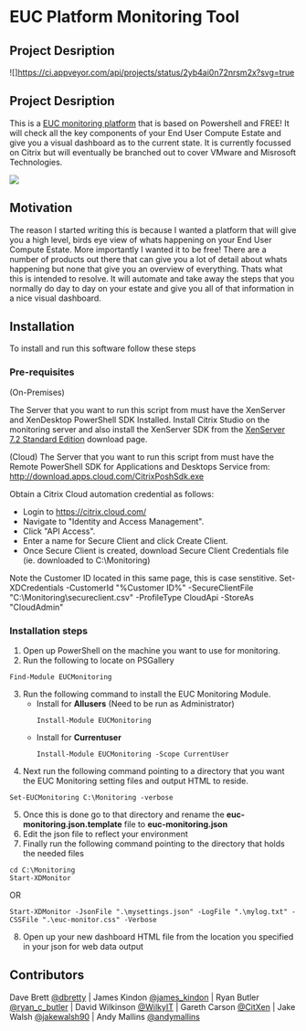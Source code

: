 # EUC Platform Monitoring Tool

## Project Desription
![]https://ci.appveyor.com/api/projects/status/2yb4ai0n72nrsm2x?svg=true

## Project Desription

This is a [EUC monitoring platform](http://bretty.me.uk/free-citrix-xendesktop-7-monitoring-platform/) that is based on Powershell and FREE! It will check all the key components of your End User Compute Estate and give you a visual dashboard as to the current state. It is currently focussed on Citrix but will eventually be branched out to cover VMware and Misrosoft Technologies.

![](https://raw.githubusercontent.com/dbretty/xendesktop-7x-monitor/master/img/overview.png)

## Motivation

The reason I started writing this is because I wanted a platform that will give you a high level, birds eye view of whats happening on your End User Compute Estate. More importantly I wanted it to be free! There are a number of products out there that can give you a lot of detail about whats happening but none that give you an overview of everything.  Thats what this is intended to resolve. It will automate and take away the steps that you normally do day to day on your estate and give you all of that information in a nice visual dashboard.

## Installation

To install and run this software follow these steps

### Pre-requisites 
(On-Premises) 

The Server that you want to run this script from must have the XenServer and XenDesktop PowerShell SDK Installed. Install Citrix Studio on the monitoring server and also install the XenServer SDK from the [XenServer 7.2 Standard Edition](https://www.citrix.com/downloads/xenserver/product-software/xenserver-72-standard-edition.html) download page.

(Cloud)
The Server that you want to run this script from must have the Remote PowerShell SDK for Applications and Desktops Service from: http://download.apps.cloud.com/CitrixPoshSdk.exe

Obtain a Citrix Cloud automation credential as follows:
- Login to https://citrix.cloud.com/
- Navigate to "Identity and Access Management". 
- Click "API Access". 
- Enter a name for Secure Client and click Create Client. 
- Once Secure Client is created, download Secure Client Credentials file (ie. downloaded to C:\Monitoring)

Note the Customer ID located in this same page, this is case senstitive.
Set-XDCredentials -CustomerId "%Customer ID%" -SecureClientFile "C:\Monitoring\secureclient.csv" -ProfileType CloudApi -StoreAs "CloudAdmin"

### Installation steps

1. Open up PowerShell on the machine you want to use for monitoring.
2. Run the following to locate on PSGallery
```text
Find-Module EUCMonitoring
```
3. Run the following command to install the EUC Monitoring Module.
   * Install for **Allusers** (Need to be run as Administrator)
        ```text
        Install-Module EUCMonitoring
        ```
   * Install for **Currentuser**
        ```text
        Install-Module EUCMonitoring -Scope CurrentUser
        ```
4. Next run the following command pointing to a directory that you want the EUC Monitoring setting files and output HTML to reside.

```text
Set-EUCMonitoring C:\Monitoring -verbose
```

5. Once this is done go to that directory and rename the **euc-monitoring.json.template** file to **euc-monitoring.json**
6. Edit the json file to reflect your environment
7. Finally run the following command pointing to the directory that holds the needed files

```text
cd C:\Monitoring
Start-XDMonitor
```
OR
```text
Start-XDMonitor -JsonFile ".\mysettings.json" -LogFile ".\mylog.txt" -CSSFile ".\euc-monitor.css" -Verbose 
```

8. Open up your new dashboard HTML file from the location you specified in your json for web data output

## Contributors

Dave Brett [@dbretty](https://twitter.com/dbretty) | James Kindon [@james_kindon](https://twitter.com/james_kindon) | Ryan Butler [@ryan_c_butler](https://twitter.com/Ryan_C_Butler) | David Wilkinson [@WilkyIT](https://twitter.com/WilkyIT) | Gareth Carson [@CitXen](https://twitter.com/CitXen) | Jake Walsh [@jakewalsh90](https://twitter.com/jakewalsh90) | Andy Mallins [@andymallins](https://twitter.com/andymallins)
